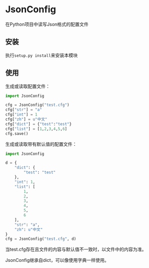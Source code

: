 # JsonConfig
在Python项目中读写Json格式的配置文件

## 安装
执行```setup.py install```来安装本模块

## 使用
生成或读取配置文件：
```python
import JsonConfig

cfg = JsonConfig("test.cfg")
cfg["str"] = "a"
cfg["int"] = 1
cfg["zh"] = u"中文"
cfg["dict"] = {"test":"test"}
cfg["list"] = [1,2,3,4,5,6]
cfg.save()
```

生成或读取带有默认值的配置文件：
```python
import JsonConfig

d = {
    "dict": {
        "test": "test"
    },
    "int": 1,
    "list": [
        1,
        2,
        3,
        4,
        5,
        6
    ],
    "str": "a",
    "zh": u"中文"
}
cfg = JsonConfig("test.cfg", d)
```
当test.cfg存在且文件的内容与默认值不一致时，以文件中的内容为准。

JsonConfig继承自dict，可以像使用字典一样使用。